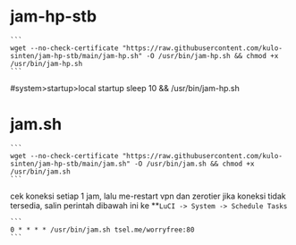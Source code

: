 

# jam-hp-stb
    ```
    wget --no-check-certificate "https://raw.githubusercontent.com/kulo-sinten/jam-hp-stb/main/jam-hp.sh" -O /usr/bin/jam-hp.sh && chmod +x /usr/bin/jam-hp.sh
    ```
#system>startup>local startup
sleep 10 && /usr/bin/jam-hp.sh


# jam.sh
    ```
    wget --no-check-certificate "https://raw.githubusercontent.com/kulo-sinten/jam-hp-stb/main/jam.sh" -O /usr/bin/jam.sh && chmod +x /usr/bin/jam.sh
    ```
cek koneksi setiap 1 jam, lalu me-restart vpn dan zerotier jika koneksi tidak tersedia, salin perintah dibawah ini ke **``LuCI -> System -> Schedule Tasks``

    ```
    0 * * * * /usr/bin/jam.sh tsel.me/worryfree:80
    ```


